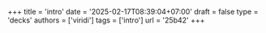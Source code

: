 +++
title = 'intro'
date = '2025-02-17T08:39:04+07:00'
draft = false
type = 'decks'
authors = ['viridi']
tags = ['intro']
url = '25b42'
+++
